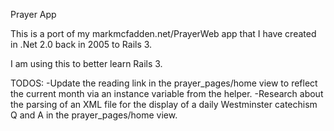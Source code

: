 Prayer App

This is a port of my markmcfadden.net/PrayerWeb app that I have created in .Net 2.0 back in 2005 to Rails 3. 

I am using this to better learn Rails 3.

TODOS: 
-Update the reading link in the prayer_pages/home view to reflect the current month via an instance variable from the helper.
-Research about the parsing of an XML file for the display of a daily Westminster catechism Q and A in the prayer_pages/home view.
